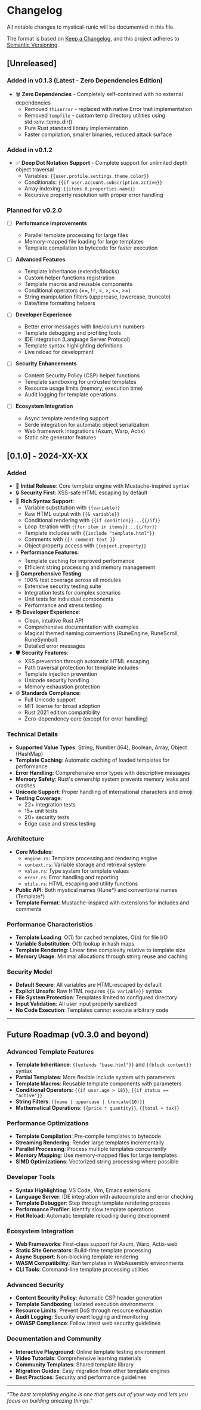 # Changelog

All notable changes to mystical-runic will be documented in this file.

The format is based on [Keep a Changelog](https://keepachangelog.com/en/1.0.0/),
and this project adheres to [Semantic Versioning](https://semver.org/spec/v2.0.0.html).

## [Unreleased]

### Added in v0.1.3 (Latest - Zero Dependencies Edition)
- 🗑️ **Zero Dependencies** - Completely self-contained with no external dependencies
  - Removed `thiserror` - replaced with native Error trait implementation
  - Removed `tempfile` - custom temp directory utilities using std::env::temp_dir()
  - Pure Rust standard library implementation
  - Faster compilation, smaller binaries, reduced attack surface

### Added in v0.1.2 
- ✅ **Deep Dot Notation Support** - Complete support for unlimited depth object traversal
  - Variables: `{{user.profile.settings.theme.color}}`
  - Conditionals: `{{if user.account.subscription.active}}` 
  - Array indexing: `{{items.0.properties.name}}`
  - Recursive property resolution with proper error handling

### Planned for v0.2.0
- [ ] **Performance Improvements**
  - Parallel template processing for large files
  - Memory-mapped file loading for large templates
  - Template compilation to bytecode for faster execution

- [ ] **Advanced Features**
  - Template inheritance (extends/blocks)
  - Custom helper functions registration
  - Template macros and reusable components
  - Conditional operators (==, !=, <, >, <=, >=)
  - String manipulation filters (uppercase, lowercase, truncate)
  - Date/time formatting helpers

- [ ] **Developer Experience**
  - Better error messages with line/column numbers
  - Template debugging and profiling tools
  - IDE integration (Language Server Protocol)
  - Template syntax highlighting definitions
  - Live reload for development

- [ ] **Security Enhancements**
  - Content Security Policy (CSP) helper functions
  - Template sandboxing for untrusted templates
  - Resource usage limits (memory, execution time)
  - Audit logging for template operations

- [ ] **Ecosystem Integration**
  - Async template rendering support
  - Serde integration for automatic object serialization
  - Web framework integrations (Axum, Warp, Actix)
  - Static site generator features

## [0.1.0] - 2024-XX-XX

### Added
- 🎉 **Initial Release**: Core template engine with Mustache-inspired syntax
- 🔒 **Security First**: XSS-safe HTML escaping by default
- 📝 **Rich Syntax Support**:
  - Variable substitution with `{{variable}}`
  - Raw HTML output with `{{& variable}}`
  - Conditional rendering with `{{if condition}}...{{/if}}`
  - Loop iteration with `{{for item in items}}...{{/for}}`
  - Template includes with `{{include "template.html"}}`
  - Comments with `{{! comment text }}`
  - Object property access with `{{object.property}}`
- ⚡ **Performance Features**:
  - Template caching for improved performance
  - Efficient string processing and memory management
- 🧪 **Comprehensive Testing**:
  - 100% test coverage across all modules
  - Extensive security testing suite
  - Integration tests for complex scenarios
  - Unit tests for individual components
  - Performance and stress testing
- 📚 **Developer Experience**:
  - Clean, intuitive Rust API
  - Comprehensive documentation with examples
  - Magical themed naming conventions (RuneEngine, RuneScroll, RuneSymbol)
  - Detailed error messages
- 🛡️ **Security Features**:
  - XSS prevention through automatic HTML escaping
  - Path traversal protection for template includes
  - Template injection prevention
  - Unicode security handling
  - Memory exhaustion protection
- 🌐 **Standards Compliance**:
  - Full Unicode support
  - MIT license for broad adoption
  - Rust 2021 edition compatibility
  - Zero-dependency core (except for error handling)

### Technical Details
- **Supported Value Types**: String, Number (i64), Boolean, Array, Object (HashMap)
- **Template Caching**: Automatic caching of loaded templates for performance
- **Error Handling**: Comprehensive error types with descriptive messages
- **Memory Safety**: Rust's ownership system prevents memory leaks and crashes
- **Unicode Support**: Proper handling of international characters and emoji
- **Testing Coverage**: 
  - 22+ integration tests
  - 15+ unit tests  
  - 20+ security tests
  - Edge case and stress testing

### Architecture
- **Core Modules**:
  - `engine.rs`: Template processing and rendering engine
  - `context.rs`: Variable storage and retrieval system
  - `value.rs`: Type system for template values
  - `error.rs`: Error handling and reporting
  - `utils.rs`: HTML escaping and utility functions
- **Public API**: Both mystical names (Rune*) and conventional names (Template*)
- **Template Format**: Mustache-inspired with extensions for includes and comments

### Performance Characteristics
- **Template Loading**: O(1) for cached templates, O(n) for file I/O
- **Variable Substitution**: O(1) lookup in hash maps
- **Template Rendering**: Linear time complexity relative to template size
- **Memory Usage**: Minimal allocations through string reuse and caching

### Security Model
- **Default Secure**: All variables are HTML-escaped by default
- **Explicit Unsafe**: Raw HTML requires `{{& variable}}` syntax
- **File System Protection**: Templates limited to configured directory
- **Input Validation**: All user input properly sanitized
- **No Code Execution**: Templates cannot execute arbitrary code

---

## Future Roadmap (v0.3.0 and beyond)

### Advanced Template Features
- **Template Inheritance**: `{{extends "base.html"}}` and `{{block content}}` syntax
- **Partial Templates**: More flexible include system with parameters
- **Template Macros**: Reusable template components with parameters
- **Conditional Operators**: `{{if user.age > 18}}`, `{{if status == "active"}}`
- **String Filters**: `{{name | uppercase | truncate(10)}}`
- **Mathematical Operations**: `{{price * quantity}}`, `{{total + tax}}`

### Performance Optimizations
- **Template Compilation**: Pre-compile templates to bytecode
- **Streaming Rendering**: Render large templates incrementally
- **Parallel Processing**: Process multiple templates concurrently
- **Memory Mapping**: Use memory-mapped files for large templates
- **SIMD Optimizations**: Vectorized string processing where possible

### Developer Tools
- **Syntax Highlighting**: VS Code, Vim, Emacs extensions
- **Language Server**: IDE integration with autocomplete and error checking
- **Template Debugger**: Step through template rendering process
- **Performance Profiler**: Identify slow template operations
- **Hot Reload**: Automatic template reloading during development

### Ecosystem Integration
- **Web Frameworks**: First-class support for Axum, Warp, Actix-web
- **Static Site Generators**: Build-time template processing
- **Async Support**: Non-blocking template rendering
- **WASM Compatibility**: Run templates in WebAssembly environments
- **CLI Tools**: Command-line template processing utilities

### Advanced Security
- **Content Security Policy**: Automatic CSP header generation
- **Template Sandboxing**: Isolated execution environments
- **Resource Limits**: Prevent DoS through resource exhaustion
- **Audit Logging**: Security event logging and monitoring
- **OWASP Compliance**: Follow latest web security guidelines

### Documentation and Community
- **Interactive Playground**: Online template testing environment
- **Video Tutorials**: Comprehensive learning materials
- **Community Templates**: Shared template library
- **Migration Guides**: Easy migration from other template engines
- **Best Practices**: Security and performance guidelines

---

*"The best templating engine is one that gets out of your way and lets you focus on building amazing things."*